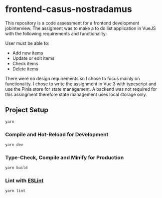 # frontend-casus-nostradamus

This repository is a code assessment for a frontend development jobinterview. The assigment was to make a to do list application in VueJS with the following requirements and functionality: 

User must be able to:
- Add new items
- Update or edit items
- Check items
- Delete items

There were no design requirements so I chose to focus mainly on functionality. I chose to write the assignment in Vue 3 with typescript and use the Pinia store for state management. A backend was not required for this assingment therefore state management uses local storage only.

## Project Setup

```sh
yarn
```

### Compile and Hot-Reload for Development

```sh
yarn dev
```

### Type-Check, Compile and Minify for Production

```sh
yarn build
```

### Lint with [ESLint](https://eslint.org/)

```sh
yarn lint
```
